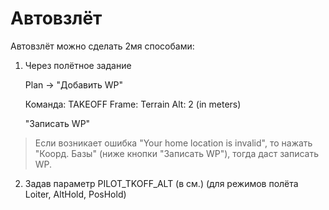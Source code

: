 # Автовзлёт

Автовзлёт можно сделать 2мя способами:
1. Через полётное задание

    Plan -> "Добавить WP"

    Команда: TAKEOFF
    Frame: Terrain
    Alt: 2 (in meters)

    "Записать WP"

> Если возникает ошибка "Your home location is invalid", то нажать "Коорд. Базы" (ниже кнопки "Записать WP"), тогда даст записать WP.

2. Задав параметр PILOT_TKOFF_ALT (в см.) (для режимов полёта Loiter, AltHold, PosHold)
